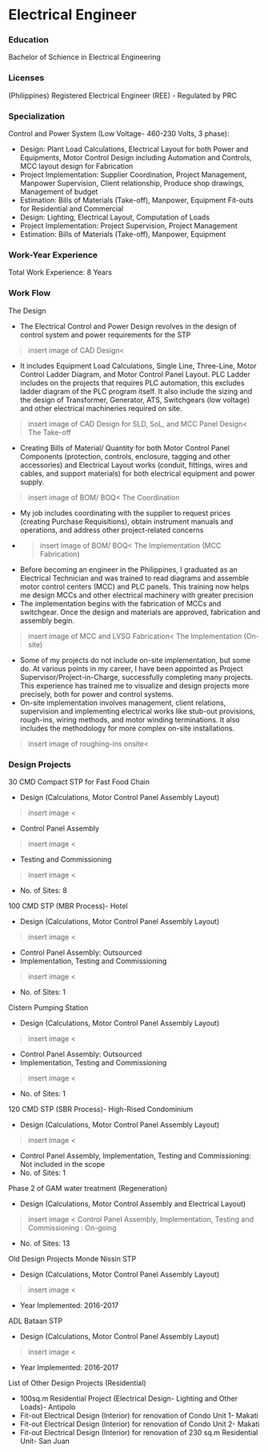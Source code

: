 # Electrical Engineer

### Education 
Bachelor of Schience in Electrical Engineering

### Licenses
(Philippines) Registered Electrical Engineer (REE) - Regulated by PRC

### Specialization
Control and Power System (Low Voltage- 460-230 Volts, 3 phase): 
- Design: Plant Load Calculations, Electrical Layout for both Power and Equipments,  Motor Control Design including Automation and Controls, MCC layout design for Fabrication
- Project Implementation: Supplier Coordination, Project Management, Manpower Supervision, Client relationship, Produce shop drawings, Management of budget
- Estimation: Bills of Materials (Take-off), Manpower, Equipment
Fit-outs for Residential and Commercial
-  Design: Lighting, Electrical Layout, Computation of Loads
-  Project Implementation: Project Supervision, Project Management
-  Estimation: Bills of Materials (Take-off), Manpower, Equipment

### Work-Year Experience
Total Work Experience: 8 Years

### Work Flow

The Design
-  The Electrical Control and Power Design revolves in the design of control system and power requirements for the STP
>insert image of CAD Design<
-  It includes Equipment Load Calculations, Single Line, Three-Line, Motor Control Ladder Diagram, and Motor Control Panel Layout. PLC Ladder includes on the projects that requires PLC automation, this excludes ladder diagram of the PLC program itself. It also include the sizing  and the design of Transformer, Generator, ATS, Switchgears (low voltage) and other electrical machineries required on site. 
>insert image of CAD Design for SLD, SoL, and MCC Panel Design<
The Take-off
-  Creating Bills of Material/ Quantity for both Motor Control Panel Components (protection, controls, enclosure, tagging and other accessories) and Electrical Layout works (conduit, fittings, wires and cables, and support materials) for both electrical equipment and power supply. 
>insert image of BOM/ BOQ<
The Coordination
-  My job includes coordinating with the supplier to request prices (creating Purchase Requisitions), obtain instrument manuals and operations, and address other project-related concerns
-  >insert image of BOM/ BOQ<
The Implementation (MCC Fabrication)
-  Before becoming an engineer in the Philippines, I graduated as an Electrical Technician and was trained to read diagrams and assemble motor control centers (MCC) and PLC panels. This training now helps me design MCCs and other electrical machinery with greater precision
- The implementation begins with the fabrication of MCCs and switchgear. Once the design and materials are approved, fabrication and assembly begin.
>insert image of MCC and LVSG Fabrication<
The Implementation (On-site)
- Some of my projects do not include on-site implementation, but some do. At various points in my career, I have been appointed as Project Supervisor/Project-in-Charge, successfully completing many projects. This experience has trained me to visualize and design projects more precisely, both for power and control systems.
-  On-site implementation involves management, client relations, supervision and implementing electrical works like stub-out provisions, rough-ins, wiring methods, and motor winding terminations. It also includes the methodology for more complex on-site installations.
> insert image of roughing-ins onsite<

### Design Projects 
30 CMD Compact STP for Fast Food Chain
-  Design (Calculations, Motor Control Panel Assembly Layout)
> insert image <
-  Control Panel Assembly  
> insert image <
-  Testing and Commissioning
> insert image <
- No. of Sites: 8

100 CMD STP (MBR Process)- Hotel
-  Design (Calculations, Motor Control Panel Assembly Layout)
> insert image <
-  Control Panel Assembly: Outsourced
-  Implementation, Testing and Commissioning
> insert image <
- No. of Sites: 1

Cistern Pumping Station 
-  Design (Calculations, Motor Control Panel Assembly Layout)
> insert image <
-  Control Panel Assembly: Outsourced
-  Implementation, Testing and Commissioning
> insert image <
- No. of Sites: 1

120 CMD STP (SBR Process)- High-Rised Condominium
-  Design (Calculations, Motor Control Panel Assembly Layout)
> insert image <
-  Control Panel Assembly, Implementation, Testing and Commissioning: Not included in the scope
- No. of Sites: 1

Phase 2 of GAM water treatment (Regeneration)
- Design (Calculations, Motor Control Assembly and Electrical Layout)
> insert image <
> Control Panel Assembly, Implementation, Testing and Commissioning : On-going
- No. of Sites: 13

Old Design Projects 
Monde Nissin STP 
-  Design (Calculations, Motor Control Panel Assembly Layout)
> insert image <
- Year Implemented: 2016-2017

ADL Bataan STP
-  Design (Calculations, Motor Control Panel Assembly Layout)
> insert image <
- Year Implemented: 2016-2017

List of Other Design Projects (Residential)
- 100sq.m Residential Project (Electrical Design- Lighting and Other Loads)- Antipolo
- Fit-out Electrical Design (Interior) for renovation of Condo Unit 1- Makati
- Fit-out Electrical Design (Interior) for renovation of Condo Unit 2- Makati
- Fit-out Electrical Design (Interior) for renovation of 230 sq.m Residential Unit- San Juan


